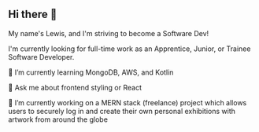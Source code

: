## Hi there 👋

My name's Lewis, and I'm striving to become a Software Dev!

I'm currently looking for full-time work as an Apprentice, Junior, or Trainee Software Developer.


🌱 I’m currently learning MongoDB, AWS, and Kotlin 

💬 Ask me about frontend styling or React 

🔭 I’m currently working on a MERN stack (freelance) project which allows users to securely log in and create their own personal exhibitions with artwork from around the globe




<!--
**LEWISBIRCH2/LEWISBIRCH2** is a ✨ _special_ ✨ repository because its `README.md` (this file) appears on your GitHub profile.

Here are some ideas to get you started:

🤔 I’m looking for help with ...
- 👯 I’m looking to collaborate on ...
- 📫 How to reach me: ...
- 😄 Pronouns: ...
- ⚡ Fun fact: ...
-->
